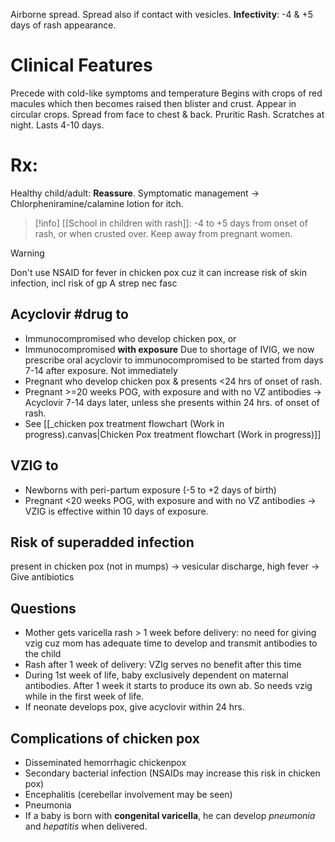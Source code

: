 Airborne spread. Spread also if contact with vesicles.
**Infectivity**: -4 & +5 days of rash appearance.

# Clinical Features
Precede with cold-like symptoms and temperature
Begins with crops of red macules which then becomes raised then blister and crust.
Appear in circular crops. Spread from face to chest & back.
Pruritic Rash. Scratches at night. 
Lasts 4-10 days. 

# Rx: 
Healthy child/adult: **Reassure**. 
Symptomatic management -> Chlorpheniramine/calamine lotion for itch. 

> [!info]
[[School in children with rash]]: -4 to +5 days from onset of rash, or when crusted over. Keep away from pregnant women.

> [!warning]
> Don't use NSAID for fever in chicken pox cuz it can increase risk of skin infection, incl risk of gp A strep nec fasc

## Acyclovir #drug to 
- Immunocompromised who develop chicken pox, or 
- Immunocompromised **with exposure** 
	Due to shortage of IVIG, we now prescribe oral acyclovir to immunocompromised to be started from days 7-14 after exposure. Not immediately
- Pregnant who develop chicken pox & presents <24 hrs of onset of rash. 
- Pregnant >=20 weeks POG, with exposure and with no VZ antibodies -> Acyclovir 7-14 days later, unless she presents within 24 hrs. of onset of rash.
- See [[_chicken pox treatment flowchart (Work in progress).canvas|Chicken Pox treatment flowchart (Work in progress)]]

## VZIG to 
- Newborns with peri-partum exposure (-5 to +2 days of birth)
- Pregnant <20 weeks POG, with exposure and with no VZ antibodies -> VZIG is effective within 10 days of exposure. 

## Risk of superadded infection 
present in chicken pox (not in mumps) -> vesicular discharge, high fever -> Give antibiotics

## Questions
- Mother gets varicella rash > 1 week before delivery: no need for giving vzig cuz mom has adequate time to develop and transmit antibodies to the child
- Rash after 1 week of delivery: VZIg serves no benefit after this time
- During 1st week of life, baby exclusively dependent on maternal antibodies. After 1 week it starts to produce its own ab. So needs vzig while in the first week of life. 
- If neonate develops pox, give acyclovir within 24 hrs. 

## Complications of chicken pox
- Disseminated hemorrhagic chickenpox
- Secondary bacterial infection (NSAIDs may increase this risk in chicken pox)
- Encephalitis (cerebellar involvement may be seen) 
- Pneumonia
- If a baby is born with **congenital varicella**, he can develop *pneumonia* and *hepatitis* when delivered.

